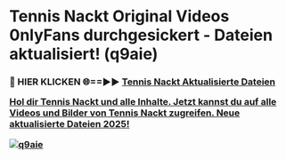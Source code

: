 # Tennis Nackt Original Videos 0nlyFans durchgesickert - Dateien aktualisiert! (q9aie)

<h3>🔴 HIER KLICKEN 🌐==►► <a href="https://tinyurl.com/h6vf6nb8" rel="nofollow">Tennis Nackt Aktualisierte Dateien

Hol dir Tennis Nackt und alle Inhalte. Jetzt kannst du auf alle Videos und Bilder von Tennis Nackt zugreifen. Neue aktualisierte Dateien 2025!

[![q9aie](https://i.imgur.com/sD4kR3V.gif)](https://tinyurl.com/h6vf6nb8)
